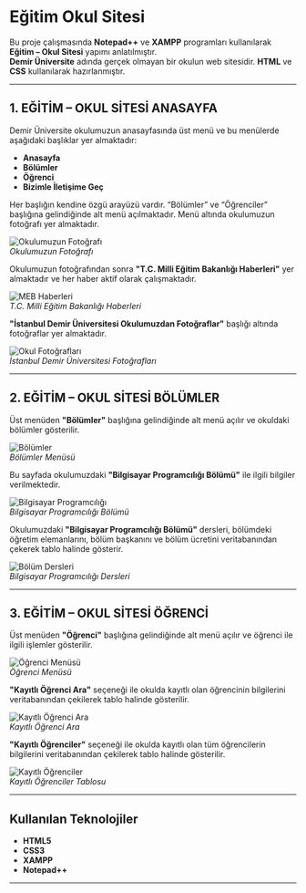# Eğitim Okul Sitesi

Bu proje çalışmasında **Notepad++** ve **XAMPP** programları kullanılarak **Eğitim – Okul Sitesi** yapımı anlatılmıştır.  
**Demir Üniversite** adında gerçek olmayan bir okulun web sitesidir. **HTML** ve **CSS** kullanılarak hazırlanmıştır.

---

## 1. EĞİTİM – OKUL SİTESİ ANASAYFA

Demir Üniversite okulumuzun anasayfasında üst menü ve bu menülerde aşağıdaki başlıklar yer almaktadır:

- **Anasayfa**
- **Bölümler**
- **Öğrenci**
- **Bizimle İletişime Geç**

Her başlığın kendine özgü arayüzü vardır. “Bölümler” ve “Öğrenciler” başlığına gelindiğinde alt menü açılmaktadır. Menü altında okulumuzun fotoğrafı yer almaktadır.

![Okulumuzun Fotoğrafı](path_to_image)  
*Okulumuzun Fotoğrafı*

Okulumuzun fotoğrafından sonra **"T.C. Milli Eğitim Bakanlığı Haberleri"** yer almaktadır ve her haber aktif olarak çalışmaktadır.

![MEB Haberleri](path_to_image)  
*T.C. Milli Eğitim Bakanlığı Haberleri*

**"İstanbul Demir Üniversitesi Okulumuzdan Fotoğraflar"** başlığı altında fotoğraflar yer almaktadır.

![Okul Fotoğrafları](path_to_image)  
*İstanbul Demir Üniversitesi Fotoğrafları*

---

## 2. EĞİTİM – OKUL SİTESİ BÖLÜMLER

Üst menüden **"Bölümler"** başlığına gelindiğinde alt menü açılır ve okuldaki bölümler gösterilir.

![Bölümler](path_to_image)  
*Bölümler Menüsü*

Bu sayfada okulumuzdaki **"Bilgisayar Programcılığı Bölümü"** ile ilgili bilgiler verilmektedir.

![Bilgisayar Programcılığı](path_to_image)  
*Bilgisayar Programcılığı Bölümü*

Okulumuzdaki **"Bilgisayar Programcılığı Bölümü"** dersleri, bölümdeki öğretim elemanlarını, bölüm başkanını ve bölüm ücretini veritabanından çekerek tablo halinde gösterir.

![Bölüm Dersleri](path_to_image)  
*Bilgisayar Programcılığı Dersleri*

---

## 3. EĞİTİM – OKUL SİTESİ ÖĞRENCİ

Üst menüden **"Öğrenci"** başlığına gelindiğinde alt menü açılır ve öğrenci ile ilgili işlemler gösterilir.

![Öğrenci Menüsü](path_to_image)  
*Öğrenci Menüsü*

**"Kayıtlı Öğrenci Ara"** seçeneği ile okulda kayıtlı olan öğrencinin bilgilerini veritabanından çekilerek tablo halinde gösterilir.

![Kayıtlı Öğrenci Ara](path_to_image)  
*Kayıtlı Öğrenci Ara*

**"Kayıtlı Öğrenciler"** seçeneği ile okulda kayıtlı olan tüm öğrencilerin bilgilerini veritabanından çekilerek tablo halinde gösterilir.

![Kayıtlı Öğrenciler](path_to_image)  
*Kayıtlı Öğrenciler Tablosu*

---

## Kullanılan Teknolojiler

- **HTML5**
- **CSS3**
- **XAMPP**
- **Notepad++**

---


